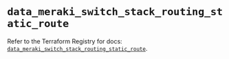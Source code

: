 # `data_meraki_switch_stack_routing_static_route`

Refer to the Terraform Registry for docs: [`data_meraki_switch_stack_routing_static_route`](https://registry.terraform.io/providers/ciscodevnet/meraki/1.7.1/docs/data-sources/switch_stack_routing_static_route).
